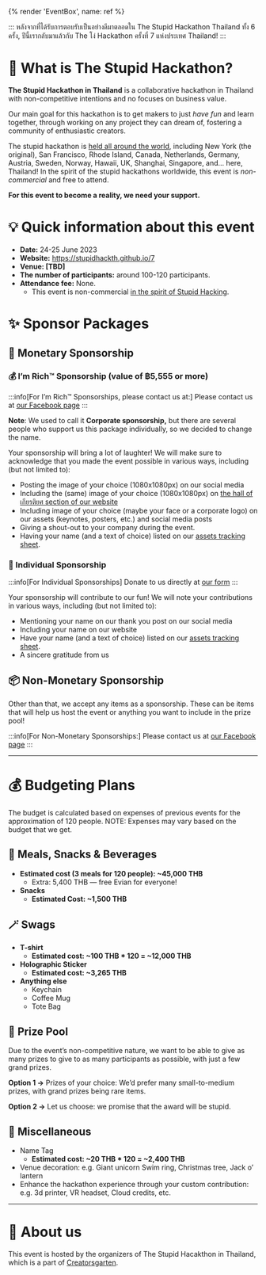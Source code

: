 {% render 'EventBox', name: ref %}

:::
หลังจากที่ได้รับการตอบรับเป็นอย่างดีมาตลอดใน The Stupid Hackathon Thailand ทั้ง 6 ครั้ง, ปีนี้เรากลับมาแล้วกับ The โง่ Hackathon ครั้งที่ 7 แห่งประเทศ Thailand!
:::

# 🙋 What is The Stupid Hackathon?

**The Stupid Hackathon in Thailand** is a collaborative hackathon in Thailand with non-competitive intentions and no focuses on business value.

Our main goal for this hackathon is to get makers to just *have fun* and learn together, through working on any project they can dream of, fostering a community of enthusiastic creators.

The stupid hackathon is [held all around the world](https://gist.github.com/cheeaun/c3fe6cbb11aef1e146a3474dccf63b87), including New York (the original), San Francisco, Rhode Island, Canada, Netherlands, Germany, Austria, Sweden, Norway, Hawaii, UK, Shanghai, Singapore, and… here, Thailand! In the spirit of the stupid hackathons worldwide, this event is *non-commercial* and free to attend.

**For this event to become a reality, we need your support.**

# 💡 Quick information about this event

- **Date:** 24-25 June 2023
- **Website:** https://stupidhackth.github.io/7
- **Venue: [TBD]**
- **The number of participants:** around 100-120 participants.
- **Attendance fee:** None.
    - This event is non-commercial [in the spirit of Stupid Hacking](http://stupidhackathon.github.io).

# ✨ Sponsor Packages

## 💸 Monetary Sponsorship

### 💰 I’m Rich™️ Sponsorship (value of ฿5,555 or more)

:::info[For I’m Rich™️ Sponsorships, please contact us at:]
Please contact us at [our Facebook page](https://grtn.org/fb)
:::

**Note**: We used to call it **Corporate sponsorship,** but there are several people who support us this package individually, so we decided to change the name.

Your sponsorship will bring a lot of laughter! We will make sure to acknowledge that you made the event possible in various ways, including (but not limited to):

- Posting the image of your choice (1080x1080px) on our social media
- Including the (same) image of your choice (1080x1080px) on [the hall of เกียรติยศ section of our website](https://stupidhackth.github.io/7)
- Including image of your choice (maybe your face or a corporate logo) on our assets (keynotes, posters, etc.) and social media posts
- Giving a shout-out to your company during the event.
- Having your name (and a text of choice) listed on our [assets tracking sheet](https://www.notion.so/8f7dd0d2af34434d9505b798ccf49c81).

### 👀 Individual Sponsorship

:::info[For Individual Sponsorships]
Donate to us directly at [our form](https://grtn.org/e/sht7/individual_spon)
:::

Your sponsorship will contribute to our fun! We will note your contributions in various ways, including (but not limited to):

- Mentioning your name on our thank you post on our social media
- Including your name on our website
- Have your name (and a text of choice) listed on our [assets tracking sheet](https://www.notion.so/8f7dd0d2af34434d9505b798ccf49c81).
- A sincere gratitude from us

## 📦 Non-Monetary Sponsorship

Other than that, we accept any items as a sponsorship. These can be items that will help us host the event or anything you want to include in the prize pool!

:::info[For Non-Monetary Sponsorships:]
Please contact us at [our Facebook page](https://grtn.org/fb)
:::

---

# 💰 Budgeting Plans

The budget is calculated based on expenses of previous events for the approximation of 120 people. NOTE: Expenses may vary based on the budget that we get.

## 🍕 Meals, Snacks & Beverages

- **Estimated cost (3 meals for 120 people): ~45,000 THB**
    - Extra: 5,400 THB — free Evian for everyone!
- **Snacks**
    - **Estimated Cost: ~1,500 THB**

## 🪄 Swags

- **T-shirt**
    - **Estimated cost: ~100 THB * 120 = ~12,000 THB**
- **Holographic Sticker**
    - **Estimated cost: ~3,265 THB**
- **Anything else**
    - Keychain
    - Coffee Mug
    - Tote Bag

## 🤖 Prize Pool

Due to the event’s non-competitive nature, we want to be able to give as many prizes to give to as many participants as possible, with just a few grand prizes.

**Option 1 →** Prizes of your choice: We’d prefer many small-to-medium prizes, with grand prizes being rare items. 

**Option 2 →** Let us choose: we promise that the award will be stupid.

## 🔆 Miscellaneous

- Name Tag
    - **Estimated cost: ~20 THB * 120 = ~2,400 THB**
- Venue decoration: e.g. Giant unicorn Swim ring, Christmas tree, Jack o’ lantern
- Enhance the hackathon experience through your custom contribution: e.g. 3d printer, VR headset, Cloud credits, etc.

---

# 👾 About us

This event is hosted by the organizers of The Stupid Hacakthon in Thailand, which is a part of [Creatorsgarten](https://www.facebook.com/creatorsgarten).